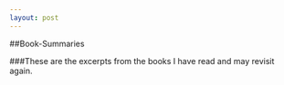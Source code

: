 ```yaml
---
layout: post
---
```


##Book-Summaries

###These are the excerpts from the books I have read and may revisit again.